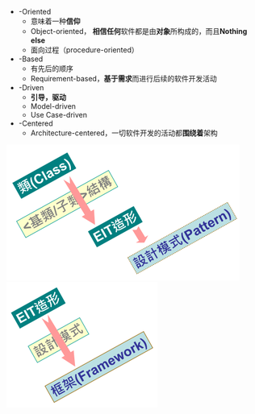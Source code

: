 - -Oriented
	- 意味着一种**信仰**
	- Object-oriented， **相信任何**软件都是由**对象**所构成的，而且**Nothing else**
	- 面向过程（procedure-oriented）
- -Based 
	- 有先后的顺序
	- Requirement-based，**基于需求**而进行后续的软件开发活动
- -Driven
	- **引导，驱动**
	- Model-driven
	- Use Case-driven
- -Centered
	- Architecture-centered，一切软件开发的活动都**围绕着**架构

![](../photo/Pasted%20image%2020230603152754.png)
![](../photo/Pasted%20image%2020230603154453.png)